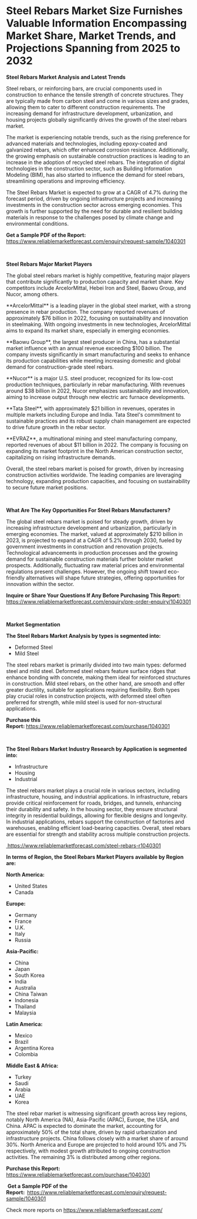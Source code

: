 <p><h1>Steel Rebars Market Size Furnishes Valuable Information Encompassing Market Share, Market Trends, and Projections Spanning from 2025 to 2032</h1></p><p><strong>Steel Rebars Market Analysis and Latest Trends</strong></p>
<p><p>Steel rebars, or reinforcing bars, are crucial components used in construction to enhance the tensile strength of concrete structures. They are typically made from carbon steel and come in various sizes and grades, allowing them to cater to different construction requirements. The increasing demand for infrastructure development, urbanization, and housing projects globally significantly drives the growth of the steel rebars market.</p><p>The market is experiencing notable trends, such as the rising preference for advanced materials and technologies, including epoxy-coated and galvanized rebars, which offer enhanced corrosion resistance. Additionally, the growing emphasis on sustainable construction practices is leading to an increase in the adoption of recycled steel rebars. The integration of digital technologies in the construction sector, such as Building Information Modeling (BIM), has also started to influence the demand for steel rebars, streamlining operations and improving efficiency.</p><p>The Steel Rebars Market is expected to grow at a CAGR of 4.7% during the forecast period, driven by ongoing infrastructure projects and increasing investments in the construction sector across emerging economies. This growth is further supported by the need for durable and resilient building materials in response to the challenges posed by climate change and environmental conditions.</p></p>
<p><strong>Get a Sample PDF of the Report:&nbsp;</strong> <a href="https://www.reliablemarketforecast.com/enquiry/request-sample/1040301?utm_campaign=2929&utm_medium=2&utm_source=Github&utm_content=ia&utm_term=31032025&utm_id=steel-rebars">https://www.reliablemarketforecast.com/enquiry/request-sample/1040301</a></p>
<p>&nbsp;</p>
<p><strong>Steel Rebars Major Market Players</strong></p>
<p><p>The global steel rebars market is highly competitive, featuring major players that contribute significantly to production capacity and market share. Key competitors include ArcelorMittal, Hebei Iron and Steel, Baowu Group, and Nucor, among others.</p><p>**ArcelorMittal** is a leading player in the global steel market, with a strong presence in rebar production. The company reported revenues of approximately $76 billion in 2022, focusing on sustainability and innovation in steelmaking. With ongoing investments in new technologies, ArcelorMittal aims to expand its market share, especially in emerging economies.</p><p>**Baowu Group**, the largest steel producer in China, has a substantial market influence with an annual revenue exceeding $100 billion. The company invests significantly in smart manufacturing and seeks to enhance its production capabilities while meeting increasing domestic and global demand for construction-grade steel rebars.</p><p>**Nucor** is a major U.S. steel producer, recognized for its low-cost production techniques, particularly in rebar manufacturing. With revenues around $38 billion in 2022, Nucor emphasizes sustainability and innovation, aiming to increase output through new electric arc furnace developments.</p><p>**Tata Steel**, with approximately $21 billion in revenues, operates in multiple markets including Europe and India. Tata Steel's commitment to sustainable practices and its robust supply chain management are expected to drive future growth in the rebar sector.</p><p>**EVRAZ**, a multinational mining and steel manufacturing company, reported revenues of about $11 billion in 2022. The company is focusing on expanding its market footprint in the North American construction sector, capitalizing on rising infrastructure demands.</p><p>Overall, the steel rebars market is poised for growth, driven by increasing construction activities worldwide. The leading companies are leveraging technology, expanding production capacities, and focusing on sustainability to secure future market positions.</p></p>
<p>&nbsp;</p>
<p><strong>What Are The Key Opportunities For Steel Rebars Manufacturers?</strong></p>
<p><p>The global steel rebars market is poised for steady growth, driven by increasing infrastructure development and urbanization, particularly in emerging economies. The market, valued at approximately $210 billion in 2023, is projected to expand at a CAGR of 5.2% through 2030, fueled by government investments in construction and renovation projects. Technological advancements in production processes and the growing demand for sustainable construction materials further bolster market prospects. Additionally, fluctuating raw material prices and environmental regulations present challenges. However, the ongoing shift toward eco-friendly alternatives will shape future strategies, offering opportunities for innovation within the sector.</p></p>
<p><strong>Inquire or Share Your Questions If Any Before Purchasing This Report:</strong> <a href="https://www.reliablemarketforecast.com/enquiry/pre-order-enquiry/1040301?utm_campaign=2929&utm_medium=2&utm_source=Github&utm_content=ia&utm_term=31032025&utm_id=steel-rebars">https://www.reliablemarketforecast.com/enquiry/pre-order-enquiry/1040301</a></p>
<p>&nbsp;</p>
<p><strong>Market Segmentation</strong></p>
<p><strong>The Steel Rebars Market Analysis by types is segmented into:</strong></p>
<p><ul><li>Deformed Steel</li><li>Mild Steel</li></ul></p>
<p><p>The steel rebars market is primarily divided into two main types: deformed steel and mild steel. Deformed steel rebars feature surface ridges that enhance bonding with concrete, making them ideal for reinforced structures in construction. Mild steel rebars, on the other hand, are smooth and offer greater ductility, suitable for applications requiring flexibility. Both types play crucial roles in construction projects, with deformed steel often preferred for strength, while mild steel is used for non-structural applications.</p></p>
<p><strong>Purchase this Report:&nbsp;</strong><a href="https://www.reliablemarketforecast.com/purchase/1040301?utm_campaign=2929&utm_medium=2&utm_source=Github&utm_content=ia&utm_term=31032025&utm_id=steel-rebars">https://www.reliablemarketforecast.com/purchase/1040301</a></p>
<p>&nbsp;</p>
<p><strong>The Steel Rebars Market Industry Research by Application is segmented into:</strong></p>
<p><ul><li>Infrastructure</li><li>Housing</li><li>Industrial</li></ul></p>
<p><p>The steel rebars market plays a crucial role in various sectors, including infrastructure, housing, and industrial applications. In infrastructure, rebars provide critical reinforcement for roads, bridges, and tunnels, enhancing their durability and safety. In the housing sector, they ensure structural integrity in residential buildings, allowing for flexible designs and longevity. In industrial applications, rebars support the construction of factories and warehouses, enabling efficient load-bearing capacities. Overall, steel rebars are essential for strength and stability across multiple construction projects.</p></p>
<p><a href="https://www.reliablemarketforecast.com/steel-rebars-r1040301?utm_campaign=2929&utm_medium=2&utm_source=Github&utm_content=ia&utm_term=31032025&utm_id=steel-rebars">&nbsp;https://www.reliablemarketforecast.com/steel-rebars-r1040301</a></p>
<p><strong>In terms of Region, the Steel Rebars Market Players available by Region are:</strong></p>
<p>
    <p> <strong> North America: </strong>
        <ul>
            <li>United States</li>
            <li>Canada</li>
        </ul>
        </p> 
    <p> <strong> Europe: </strong>
        <ul>
            <li>Germany</li>
            <li>France</li>
            <li>U.K.</li>
            <li>Italy</li>
            <li>Russia</li>
        </ul>
        </p> 
    <p> <strong> Asia-Pacific: </strong>
        <ul>
            <li>China</li>
            <li>Japan</li>
            <li>South Korea</li>
            <li>India</li>
            <li>Australia</li>
            <li>China Taiwan</li>
            <li>Indonesia</li>
            <li>Thailand</li>
            <li>Malaysia</li>
        </ul>
        </p> 
    <p> <strong> Latin America: </strong>
        <ul>
            <li>Mexico</li>
            <li>Brazil</li>
            <li>Argentina Korea</li>
            <li>Colombia</li>
        </ul>
        </p> 
    <p> <strong> Middle East & Africa: </strong>
        <ul>
            <li>Turkey</li>
            <li>Saudi</li>
            <li>Arabia</li>
            <li>UAE</li>
            <li>Korea</li>
        </ul>
    </p>
    </p>
<p><p>The steel rebar market is witnessing significant growth across key regions, notably North America (NA), Asia-Pacific (APAC), Europe, the USA, and China. APAC is expected to dominate the market, accounting for approximately 50% of the total share, driven by rapid urbanization and infrastructure projects. China follows closely with a market share of around 30%. North America and Europe are projected to hold around 10% and 7% respectively, with modest growth attributed to ongoing construction activities. The remaining 3% is distributed among other regions.</p></p>
<p><strong>Purchase this Report: </strong><a href="https://www.reliablemarketforecast.com/purchase/1040301?utm_campaign=2929&utm_medium=2&utm_source=Github&utm_content=ia&utm_term=31032025&utm_id=steel-rebars">https://www.reliablemarketforecast.com/purchase/1040301</a></p>
<p>&nbsp;<strong>Get a Sample PDF of the Report:&nbsp;&nbsp;</strong><a href="https://www.reliablemarketforecast.com/enquiry/request-sample/1040301?utm_campaign=2929&utm_medium=2&utm_source=Github&utm_content=ia&utm_term=31032025&utm_id=steel-rebars">https://www.reliablemarketforecast.com/enquiry/request-sample/1040301</a></p>
<p><strong></strong></p>
<p>Check more reports on <a href="https://www.reliablemarketforecast.com/?utm_campaign=2929&utm_medium=2&utm_source=Github&utm_content=ia&utm_term=31032025&utm_id=steel-rebars">https://www.reliablemarketforecast.com/</a></p>